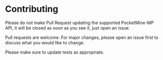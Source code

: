 # Contributing

Please do not make Pull Request updating the supported PocketMine-MP API, it will be closed as soon as you see it, just open an issue.

Pull requests are welcome. For major changes, please open an issue first to discuss what you would like to change.

Please make sure to update tests as appropriate.
